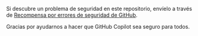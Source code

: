 Si descubre un problema de seguridad en este repositorio, envíelo a través de
[Recompensa por errores de seguridad de GitHub](https://hackerone.com/github).

Gracias por ayudarnos a hacer que GitHub Copilot sea seguro para todos.
